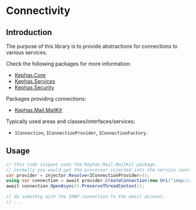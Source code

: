 # Connectivity

## Introduction

The purpose of this library is to provide abstractions for connections to various services.

Check the following packages for more information:
* [Kephas.Core](https://www.nuget.org/packages/Kephas.Core)
* [Kephas.Services](https://www.nuget.org/packages/Kephas.Services)
* [Kephas.Security](https://www.nuget.org/packages/Kephas.Security)

Packages providing connections:
* [Kephas.Mail.MailKit](https://www.nuget.org/packages/Kephas.Mail.MailKit)

Typically used areas and classes/interfaces/services:
* ```IConnection```, ```IConnectionProvider```, ```IConnectionFactory```.

## Usage

```C#
// this code snippet uses the Kephas.Mail.MailKit package. 
// normally you would get the processor injected into the service constructor.
var provider = injector.Resolve<IConnectionProvider>();
using var connection = await provider.CreateConnection(new Uri("imap://my.server.com:993/john.doe"), new UserClearTextPasswordCredentials("john", "doe"));
await connection.OpenAsync().PreserveThreadContext();

// do somethig with the IMAP connection to the email account.
// ...

```
